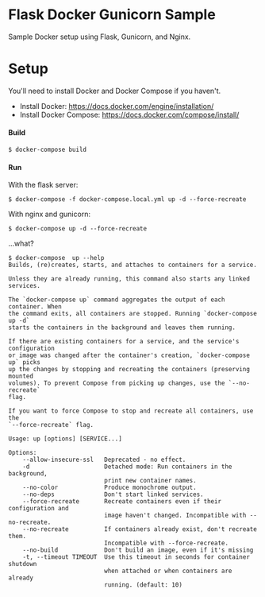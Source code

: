 Flask Docker Gunicorn Sample
============================

Sample Docker setup using Flask, Gunicorn, and Nginx.

# Setup

You'll need to install Docker and Docker Compose if you haven't.

- Install Docker: https://docs.docker.com/engine/installation/
- Install Docker Compose: https://docs.docker.com/compose/install/

#### Build

    $ docker-compose build

#### Run

With the flask server:

    $ docker-compose -f docker-compose.local.yml up -d --force-recreate

With nginx and gunicorn:

    $ docker-compose up -d --force-recreate


...what?

    $ docker-compose  up --help
    Builds, (re)creates, starts, and attaches to containers for a service.

    Unless they are already running, this command also starts any linked services.

    The `docker-compose up` command aggregates the output of each container. When
    the command exits, all containers are stopped. Running `docker-compose up -d`
    starts the containers in the background and leaves them running.

    If there are existing containers for a service, and the service's configuration
    or image was changed after the container's creation, `docker-compose up` picks
    up the changes by stopping and recreating the containers (preserving mounted
    volumes). To prevent Compose from picking up changes, use the `--no-recreate`
    flag.

    If you want to force Compose to stop and recreate all containers, use the
    `--force-recreate` flag.

    Usage: up [options] [SERVICE...]

    Options:
        --allow-insecure-ssl   Deprecated - no effect.
        -d                     Detached mode: Run containers in the background,
                               print new container names.
        --no-color             Produce monochrome output.
        --no-deps              Don't start linked services.
        --force-recreate       Recreate containers even if their configuration and
                               image haven't changed. Incompatible with --no-recreate.
        --no-recreate          If containers already exist, don't recreate them.
                               Incompatible with --force-recreate.
        --no-build             Don't build an image, even if it's missing
        -t, --timeout TIMEOUT  Use this timeout in seconds for container shutdown
                               when attached or when containers are already
                               running. (default: 10)
